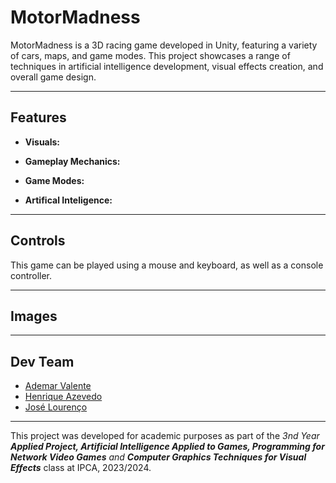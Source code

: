 # MotorMadness

MotorMadness is a 3D racing game developed in Unity, featuring a variety of cars, maps, and game modes. This project showcases a range of techniques in artificial intelligence development, visual effects creation, and overall game design.

---

## Features

- **Visuals:**

- **Gameplay Mechanics:**

- **Game Modes:**

- **Artifical Inteligence:**


---

## Controls
This game can be played using a mouse and keyboard, as well as a console controller.

---

## Images

---

## Dev Team
- [Ademar Valente](https://github.com/ademar1k82)
- [Henrique Azevedo](https://github.com/rkt2902)
- [José Lourenço](https://github.com/jpmlourenco76)

---

This project was developed for academic purposes as part of the *3nd Year ***Applied Project*, *Artificial Intelligence Applied to Games*, *Programming for Network Video Games*** and ***Computer Graphics Techniques for Visual Effects**** class at IPCA, 2023/2024.
